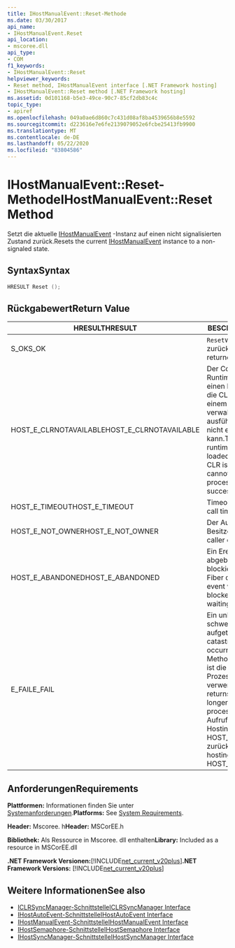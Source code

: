 ```yaml
---
title: IHostManualEvent::Reset-Methode
ms.date: 03/30/2017
api_name:
- IHostManualEvent.Reset
api_location:
- mscoree.dll
api_type:
- COM
f1_keywords:
- IHostManualEvent::Reset
helpviewer_keywords:
- Reset method, IHostManualEvent interface [.NET Framework hosting]
- IHostManualEvent::Reset method [.NET Framework hosting]
ms.assetid: 0d101168-b5e3-49ce-90c7-85cf2db83c4c
topic_type:
- apiref
ms.openlocfilehash: 049a0ae6d860c7c431d08af8ba4539656b8e5592
ms.sourcegitcommit: d223616e7e6fe2139079052e6fcbe25413fb9900
ms.translationtype: MT
ms.contentlocale: de-DE
ms.lasthandoff: 05/22/2020
ms.locfileid: "83804586"
---
```

# <a name="ihostmanualeventreset-method"></a><span data-ttu-id="1d3a5-102">IHostManualEvent::Reset-Methode</span><span class="sxs-lookup"><span data-stu-id="1d3a5-102">IHostManualEvent::Reset Method</span></span>
<span data-ttu-id="1d3a5-103">Setzt die aktuelle [IHostManualEvent](ihostmanualevent-interface.md) -Instanz auf einen nicht signalisierten Zustand zurück.</span><span class="sxs-lookup"><span data-stu-id="1d3a5-103">Resets the current [IHostManualEvent](ihostmanualevent-interface.md) instance to a non-signaled state.</span></span>  
  
## <a name="syntax"></a><span data-ttu-id="1d3a5-104">Syntax</span><span class="sxs-lookup"><span data-stu-id="1d3a5-104">Syntax</span></span>  
  
```cpp  
HRESULT Reset ();  
```  
  
## <a name="return-value"></a><span data-ttu-id="1d3a5-105">Rückgabewert</span><span class="sxs-lookup"><span data-stu-id="1d3a5-105">Return Value</span></span>  
  
|<span data-ttu-id="1d3a5-106">HRESULT</span><span class="sxs-lookup"><span data-stu-id="1d3a5-106">HRESULT</span></span>|<span data-ttu-id="1d3a5-107">BESCHREIBUNG</span><span class="sxs-lookup"><span data-stu-id="1d3a5-107">Description</span></span>|  
|-------------|-----------------|  
|<span data-ttu-id="1d3a5-108">S_OK</span><span class="sxs-lookup"><span data-stu-id="1d3a5-108">S_OK</span></span>|<span data-ttu-id="1d3a5-109">`Reset`wurde erfolgreich zurückgegeben.</span><span class="sxs-lookup"><span data-stu-id="1d3a5-109">`Reset` returned successfully.</span></span>|  
|<span data-ttu-id="1d3a5-110">HOST_E_CLRNOTAVAILABLE</span><span class="sxs-lookup"><span data-stu-id="1d3a5-110">HOST_E_CLRNOTAVAILABLE</span></span>|<span data-ttu-id="1d3a5-111">Der Common Language Runtime (CLR) wurde nicht in einen Prozess geladen, oder die CLR befindet sich in einem Zustand, in dem Sie verwalteten Code nicht ausführen oder den-Befehl nicht erfolgreich verarbeiten kann.</span><span class="sxs-lookup"><span data-stu-id="1d3a5-111">The common language runtime (CLR) has not been loaded into a process, or the CLR is in a state in which it cannot run managed code or process the call successfully.</span></span>|  
|<span data-ttu-id="1d3a5-112">HOST_E_TIMEOUT</span><span class="sxs-lookup"><span data-stu-id="1d3a5-112">HOST_E_TIMEOUT</span></span>|<span data-ttu-id="1d3a5-113">Timeout des Aufrufes.</span><span class="sxs-lookup"><span data-stu-id="1d3a5-113">The call timed out.</span></span>|  
|<span data-ttu-id="1d3a5-114">HOST_E_NOT_OWNER</span><span class="sxs-lookup"><span data-stu-id="1d3a5-114">HOST_E_NOT_OWNER</span></span>|<span data-ttu-id="1d3a5-115">Der Aufrufer ist nicht Besitzer der Sperre.</span><span class="sxs-lookup"><span data-stu-id="1d3a5-115">The caller does not own the lock.</span></span>|  
|<span data-ttu-id="1d3a5-116">HOST_E_ABANDONED</span><span class="sxs-lookup"><span data-stu-id="1d3a5-116">HOST_E_ABANDONED</span></span>|<span data-ttu-id="1d3a5-117">Ein Ereignis wurde abgebrochen, während ein blockierter Thread oder eine Fiber darauf wartete.</span><span class="sxs-lookup"><span data-stu-id="1d3a5-117">An event was canceled while a blocked thread or fiber was waiting on it.</span></span>|  
|<span data-ttu-id="1d3a5-118">E_FAIL</span><span class="sxs-lookup"><span data-stu-id="1d3a5-118">E_FAIL</span></span>|<span data-ttu-id="1d3a5-119">Ein unbekannter schwerwiegender Fehler ist aufgetreten.</span><span class="sxs-lookup"><span data-stu-id="1d3a5-119">An unknown catastrophic failure occurred.</span></span> <span data-ttu-id="1d3a5-120">Wenn eine Methode E_FAIL zurückgibt, ist die CLR innerhalb des Prozesses nicht mehr verwendbar.</span><span class="sxs-lookup"><span data-stu-id="1d3a5-120">When a method returns E_FAIL, the CLR is no longer usable within the process.</span></span> <span data-ttu-id="1d3a5-121">Nachfolgende Aufrufe von Hostingmethoden geben HOST_E_CLRNOTAVAILABLE zurück.</span><span class="sxs-lookup"><span data-stu-id="1d3a5-121">Subsequent calls to hosting methods return HOST_E_CLRNOTAVAILABLE.</span></span>|  
  
## <a name="requirements"></a><span data-ttu-id="1d3a5-122">Anforderungen</span><span class="sxs-lookup"><span data-stu-id="1d3a5-122">Requirements</span></span>  
 <span data-ttu-id="1d3a5-123">**Plattformen:** Informationen finden Sie unter [Systemanforderungen](../../get-started/system-requirements.md).</span><span class="sxs-lookup"><span data-stu-id="1d3a5-123">**Platforms:** See [System Requirements](../../get-started/system-requirements.md).</span></span>  
  
 <span data-ttu-id="1d3a5-124">**Header:** Mscoree. h</span><span class="sxs-lookup"><span data-stu-id="1d3a5-124">**Header:** MSCorEE.h</span></span>  
  
 <span data-ttu-id="1d3a5-125">**Bibliothek:** Als Ressource in Mscoree. dll enthalten</span><span class="sxs-lookup"><span data-stu-id="1d3a5-125">**Library:** Included as a resource in MSCorEE.dll</span></span>  
  
 <span data-ttu-id="1d3a5-126">**.NET Framework Versionen:**[!INCLUDE[net_current_v20plus](../../../../includes/net-current-v20plus-md.md)]</span><span class="sxs-lookup"><span data-stu-id="1d3a5-126">**.NET Framework Versions:** [!INCLUDE[net_current_v20plus](../../../../includes/net-current-v20plus-md.md)]</span></span>  
  
## <a name="see-also"></a><span data-ttu-id="1d3a5-127">Weitere Informationen</span><span class="sxs-lookup"><span data-stu-id="1d3a5-127">See also</span></span>

- [<span data-ttu-id="1d3a5-128">ICLRSyncManager-Schnittstelle</span><span class="sxs-lookup"><span data-stu-id="1d3a5-128">ICLRSyncManager Interface</span></span>](iclrsyncmanager-interface.md)
- [<span data-ttu-id="1d3a5-129">IHostAutoEvent-Schnittstelle</span><span class="sxs-lookup"><span data-stu-id="1d3a5-129">IHostAutoEvent Interface</span></span>](ihostautoevent-interface.md)
- [<span data-ttu-id="1d3a5-130">IHostManualEvent-Schnittstelle</span><span class="sxs-lookup"><span data-stu-id="1d3a5-130">IHostManualEvent Interface</span></span>](ihostmanualevent-interface.md)
- [<span data-ttu-id="1d3a5-131">IHostSemaphore-Schnittstelle</span><span class="sxs-lookup"><span data-stu-id="1d3a5-131">IHostSemaphore Interface</span></span>](ihostsemaphore-interface.md)
- [<span data-ttu-id="1d3a5-132">IHostSyncManager-Schnittstelle</span><span class="sxs-lookup"><span data-stu-id="1d3a5-132">IHostSyncManager Interface</span></span>](ihostsyncmanager-interface.md)
